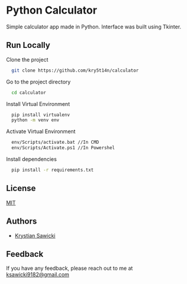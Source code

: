 
# Python  Calculator

Simple calculator app made in Python.
Interface was built using Tkinter.


## Run Locally

Clone the project

```bash
  git clone https://github.com/kry5t14n/calculator
```

Go to the project directory

```bash
  cd calculator
```

Install Virtual Environment

```bash
  pip install virtualenv
  python -m venv env
```

Activate Virtual Environment

```bash
  env/Scripts/activate.bat //In CMD
  env/Scripts/Activate.ps1 //In Powershel
```

Install dependencies

```bash
  pip install -r requirements.txt
```
## License

[MIT](https://choosealicense.com/licenses/mit/)


## Authors

- [Krystian Sawicki](https://www.github.com/kry5t14n)


## Feedback

If you have any feedback, please reach out to me at ksawicki9182@gmail.com

